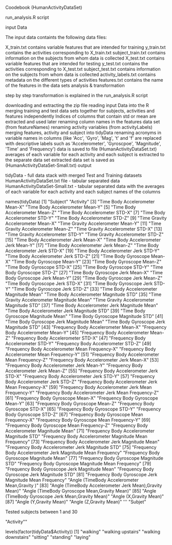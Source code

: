 Coodebook (HumanActivityDataSet)

run_analysis.R script

input Data

The input data containts the following data files:

X_train.txt contains variable features that are intended for training
y_train.txt contains the activities corresponding to X_train.txt
subject_train.txt contains information on the subjects from whom data is collected
X_test.txt contains variable features that are intended for testing
y_test.txt contains the activities corresponding to X_test.txt
subject_test.txt contains information on the subjects from whom data is collected
activity_labels.txt contains metadata on the different types of activities
features.txt contains the name of the features in the data sets
analysis & transformation

step by step transformation is explained in the run_analysis.R script

downloading and extracting the zip file
reading input Data into the R
merging training and test data sets together for subjects, activities and features independently
Indices of columns that contain std or mean are extracted and used later
renaming column names in the features data set (from featureNames)
renaming activity variables (from activityLabels)
merging features, activity and subject into tidyData
renaming acronyms in variable names in columns (like 'Acc', 'Gyro', 'Mag', 't' and 'f' are replaced with descriptive labels such as 'Accelerometer', 'Gyroscpoe', 'Magnitude', 'Time' and 'Frequency')
data is saved to file (HumanActivityDataSet.txt)
averages of each variable for each activity and each subject is extracted to the separate data set
extracted data set is saved as (HumanActivityDataSet-Small.txt)
output

tidyData - full data stack with merged Test and Training datasets
HumanActivityDataSet.txt file - tabular separated data
HumanActivityDataSet-Small.txt - tabular separated data with the averages of each variable for each activity and each subject
names of the columns

names(tidyData) [1] "Subject" "Activity"
[3] "Time Body Accelerometer Mean-X" "Time Body Accelerometer Mean-Y"
[5] "Time Body Accelerometer Mean-Z" "Time Body Accelerometer STD-X"
[7] "Time Body Accelerometer STD-Y" "Time Body Accelerometer STD-Z"
[9] "Time Gravity Accelerometer Mean-X" "Time Gravity Accelerometer Mean-Y"
[11] "Time Gravity Accelerometer Mean-Z" "Time Gravity Accelerometer STD-X"
[13] "Time Gravity Accelerometer STD-Y" "Time Gravity Accelerometer STD-Z"
[15] "Time Body Accelerometer Jerk Mean-X" "Time Body Accelerometer Jerk Mean-Y"
[17] "Time Body Accelerometer Jerk Mean-Z" "Time Body Accelerometer Jerk STD-X"
[19] "Time Body Accelerometer Jerk STD-Y" "Time Body Accelerometer Jerk STD-Z"
[21] "Time Body Gyroscope Mean-X" "Time Body Gyroscope Mean-Y"
[23] "Time Body Gyroscope Mean-Z" "Time Body Gyroscope STD-X"
[25] "Time Body Gyroscope STD-Y" "Time Body Gyroscope STD-Z"
[27] "Time Body Gyroscope Jerk Mean-X" "Time Body Gyroscope Jerk Mean-Y"
[29] "Time Body Gyroscope Jerk Mean-Z" "Time Body Gyroscope Jerk STD-X"
[31] "Time Body Gyroscope Jerk STD-Y" "Time Body Gyroscope Jerk STD-Z"
[33] "Time Body Accelerometer Magnitude Mean" "Time Body Accelerometer Magnitude STD"
[35] "Time Gravity Accelerometer Magnitude Mean" "Time Gravity Accelerometer Magnitude STD"
[37] "Time Body Accelerometer Jerk Magnitude Mean" "Time Body Accelerometer Jerk Magnitude STD"
[39] "Time Body Gyroscope Magnitude Mean" "Time Body Gyroscope Magnitude STD"
[41] "Time Body Gyroscope Jerk Magnitude Mean" "Time Body Gyroscope Jerk Magnitude STD"
[43] "Frequency Body Accelerometer Mean-X" "Frequency Body Accelerometer Mean-Y"
[45] "Frequency Body Accelerometer Mean-Z" "Frequency Body Accelerometer STD-X"
[47] "Frequency Body Accelerometer STD-Y" "Frequency Body Accelerometer STD-Z"
[49] "Frequency Body Accelerometer Mean Frequency-X" "Frequency Body Accelerometer Mean Frequency-Y"
[51] "Frequency Body Accelerometer Mean Frequency-Z" "Frequency Body Accelerometer Jerk Mean-X"
[53] "Frequency Body Accelerometer Jerk Mean-Y" "Frequency Body Accelerometer Jerk Mean-Z"
[55] "Frequency Body Accelerometer Jerk STD-X" "Frequency Body Accelerometer Jerk STD-Y"
[57] "Frequency Body Accelerometer Jerk STD-Z" "Frequency Body Accelerometer Jerk Mean Frequency-X"
[59] "Frequency Body Accelerometer Jerk Mean Frequency-Y" "Frequency Body Accelerometer Jerk Mean Frequency-Z"
[61] "Frequency Body Gyroscope Mean-X" "Frequency Body Gyroscope Mean-Y"
[63] "Frequency Body Gyroscope Mean-Z" "Frequency Body Gyroscope STD-X"
[65] "Frequency Body Gyroscope STD-Y" "Frequency Body Gyroscope STD-Z"
[67] "Frequency Body Gyroscope Mean Frequency-X" "Frequency Body Gyroscope Mean Frequency-Y"
[69] "Frequency Body Gyroscope Mean Frequency-Z" "Frequency Body Accelerometer Magnitude Mean"
[71] "Frequency Body Accelerometer Magnitude STD" "Frequency Body Accelerometer Magnitude Mean Frequency"
[73] "Frequency Body Accelerometer Jerk Magnitude Mean" "Frequency Body Accelerometer Jerk Magnitude STD"
[75] "Frequency Body Accelerometer Jerk Magnitude Mean Frequency" "Frequency Body Gyroscope Magnitude Mean"
[77] "Frequency Body Gyroscope Magnitude STD" "Frequency Body Gyroscope Magnitude Mean Frequency"
[79] "Frequency Body Gyroscope Jerk Magnitude Mean" "Frequency Body Gyroscope Jerk Magnitude STD"
[81] "Frequency Body Gyroscope Jerk Magnitude Mean Frequency" "Angle (TimeBody Accelerometer Mean,Gravity )"
[83] "Angle (TimeBody Accelerometer Jerk Mean),Gravity Mean)" "Angle (TimeBody Gyroscope Mean,Gravity Mean)"
[85] "Angle (TimeBody Gyroscope Jerk Mean,Gravity Mean)" "Angle (X,Gravity Mean)"
[87] "Angle (Y,Gravity Mean)" "Angle (Z,Gravity Mean)" '''
"Subjet"

Tested subjects between 1 and 30

"Activity""

levels(factor(tidyData$Activity))
[1] "walking" "walking upstairs" "walking downstairs" "sitting" "standing" "laying"
